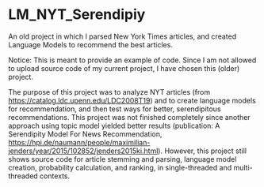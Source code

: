 # LM_NYT_Serendipiy
An old project in which I parsed New York Times articles, and created Language Models to recommend the best articles.


Notice: This is meant to provide an example of code. Since I am not allowed to upload source code of my current project, I have chosen this (older) project. 

The purpose of this project was to analyze NYT articles (from https://catalog.ldc.upenn.edu/LDC2008T19) and to create language models for recommendation, and then test ways for better, serendipitous recommendations.
This project was not finished completely since another approach using topic model yielded better results (publication: A Serendipity Model For News Recommendation, https://hpi.de/naumann/people/maximilian-jenders/year/2015/102852/jenders2015ki.html).
However, this project still shows source code for article stemming and parsing, language model creation, probability calculation, and ranking, in single-threaded and multi-threaded contexts.
